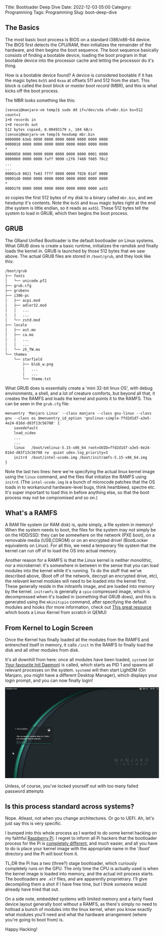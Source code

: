 Title: Bootloader Deep Dive
Date: 2022-12-03 05:00
Category: Programming
Tags: Programming
Slug: boot-deep-dive

## The Basics

The most basic boot process is BIOS on a standard i386/x86-64 device. The BIOS
first detects the CPU/RAM, then initializes the remainder of the hardware, and
then begins the boot sequence. The boot sequence basically consists of finding 
a bootable device, loading the boot program in that bootable device into the 
processor cache and letting the processor do it's thing.

How is a bootable device found? A device is considered bootable if it has the 
magic bytes `0x55` and `0xaa` at offsets 511 and 512 from the start. This block
is called the _boot block_ or _master boot record_ (MBR), and this is what
kicks off the boot process. 

The MBR looks something like this: 
```shell
[sensei@manjaro-vm temp]$ sudo dd if=/dev/sda of=mbr.bin bs=512 count=1
1+0 records in
1+0 records out
512 bytes copied, 0.00493179 s, 104 kB/s
[sensei@manjaro-vm temp]$ hexdump mbr.bin 
0000000 63eb 0090 0000 0000 0000 0000 0000 0000
0000010 0000 0000 0000 0000 0000 0000 0000 0000
*
0000050 0000 0000 0000 0000 0000 8000 0001 0000
0000060 0000 0000 faff 9090 c2f6 7480 f605 70c2
...
...
00001c0 0021 fe83 ffff 0800 0000 f026 01df 0000
00001d0 0000 0000 0000 0000 0000 0000 0000 0000
*
00001f0 0000 0000 0000 0000 0000 0000 0000 aa55
```

`dd` copies the first 512 bytes of my disk to a binary called `mbr.bin`, and 
we hexdump it's contents. Note the `0x55` and `0xaa` magic bytes right at the 
end (the system is little endian, so it reads as `aa55`). These 512 bytes tell 
the system to load in GRUB, which then begins the boot process.

## GRUB

The GRand Unified Bootloader is the default bootloader on Linux systems. What 
GRUB does is create a basic runtime, initializes the ramdisk and finally loads 
the kernel in. GRUB is launched by those 512 bytes that we saw above. The
actual GRUB files are stored in `/boot/grub`, and they look like this:

```shell
/boot/grub
├── fonts
│   └── unicode.pf2
├── grub.cfg
├── grubenv
├── i386-pc
│   ├── acpi.mod
│   ├── adler32.mod
│   │   ...
│   │   ...
│   └── zstd.mod
├── locale
│   ├── ast.mo
│   ├── ca.mo
│   │   ...
│   │   ...
│   └── zh_TW.mo
└── themes
    └── starfield
        ├── blob_w.png
        │   ...
        │   ...
        └── theme.txt
```

What GRUB does is essentially create a 'mini 32-bit linux OS', with debug
environments, a shell, and a lot of creature comforts, but beyond all that, it 
creates the RAMFS and loads the kernel and points it to the RAMFS. This can be 
seen in the `grub.cfg` file:

```shell
menuentry 'Manjaro Linux' --class manjaro --class gnu-linux --class gnu --class os $menuentry_id_option 'gnulinux-simple-ffd2d1d7-a3e5-4e24-816d-d83f13c56708' {
    savedefault
    load_video
    ...
    ...
    linux	/boot/vmlinuz-5.15-x86_64 root=UUID=ffd2d1d7-a3e5-4e24-816d-d83f13c56708 rw  quiet udev.log_priority=3
    initrd	/boot/intel-ucode.img /boot/initramfs-5.15-x86_64.img
}
```

Note the last two lines: here we're specifying the actual linux kernel image
using the `linux` command, and the files that initialize the RAMFS using `initrd`.
(The `intel-ucode.img` is a bunch of microcode patches that the OS loads in to 
workaround hardware-level bugs, think heartbleed, spectre etc. It's super 
important to load this in before anything else, so that the boot process may 
not be compromised and so on.)

## What's a RAMFS

A RAM file system (or RAM disk) is, quite simply, a file system in memory! When 
the system needs to boot, the files for the system may not simply be on the 
HDD/SSD: they can be somewhere on the network (PXE boot), on a removable media 
(USB,CDROM) or on an encrypted drive! (BootLocker equivalents on Linux). For 
all this, we need a temporary file system that the kernel can run off of to
load the OS into actual memory.

Another reason for a RAMFS is that the Linux kernel is neither monolithic, nor 
a microkernel: it's somewhere in between in the sense that you can load modules 
into the kernel while it's running. To do the stuff that we've described above,
(Boot off of the network, decrypt an encrypted drive, etc), the relevant kernel 
modules will need to be loaded into the kernel first. These generally reside in 
the initramfs image, and are loaded into memory by the kernel. `initramfs` is 
generally a `cpio` compressed image, which is decompressed when it's loaded in 
(something that GRUB does), and this is generated using the `mkinitcpio` command, 
after specifying the default modules and hooks (for more information, check 
out [This great resource](https://nickdesaulniers.github.io/blog/2018/10/24/booting-a-custom-linux-kernel-in-qemu-and-debugging-it-with-gdb/)
which boots a Linux Kernel from scratch in QEMU)

## From Kernel to Login Screen

Once the Kernel has finally loaded all the modules from the RAMFS and entrenched 
itself in memory, it calls `/init` in the RAMFS to finally load the disk and 
all other modules from disk.

It's all downhill from here: once all modules have been loaded, `systemd` (or 
[Your favourite Init Daemon](https://nosystemd.org/)) is called, which starts 
as PID 1 and spawns all relevant processes on the system. `systemd` will then 
start LightDM (On Manjaro, you might have a different Desktop Manager), which 
displays your login prompt, and you can now finally login!

![image of a login screen](res/manjaro_cinnamon.png)

Unless, of course, you've locked yourself out with too many failed password 
attempts

## Is this process standard across systems?

Nope. Atleast, not when you change architectures. Or go to UEFI. Ah, let's just 
say this is very specific.

I bumped into this whole process as I wanted to do some kernel hacking on my 
faithful [Raspberry Pi](https://aniruddhadeb.com/articles/2022/arch-linux-1.html).
I regret to inform all Pi hackers that the bootloader process for the Pi is 
[completely different](https://raspberrypi.stackexchange.com/questions/10442/what-is-the-boot-sequence/10595#10595),
and much easier, and all you have to do is place your kernel image with the 
appropriate name in the '/boot' directory and the Pi will boot from it.

TL;DR the Pi has a two (three?) stage bootloader, which curiously completely 
runs on the GPU. The only time the CPU is actually used is when the kernel image 
is loaded into memory, and the actual init process starts. The bootloaders are 
`.elf` files, and are apparently proprietrary. I'll give decompiling them a 
shot if I have free time, but I think someone would already have tried that out.

On a side note, embedded systems with limited memory and a fairly fixed device 
layout generally boot without a RAMFS, as there's simply no need to hotload a 
bunch of modules into the linux kernel, when you know exactly what modules you'll 
need and what the hardware arrangement (where you're going to boot from) is.

Happy Hacking!

